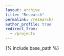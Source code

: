 ```yaml
---
layout: archive
title: "Research"
permalink: /research/
author_profile: true
redirect_from:
  - /projects
---
```


{% include base_path %}

